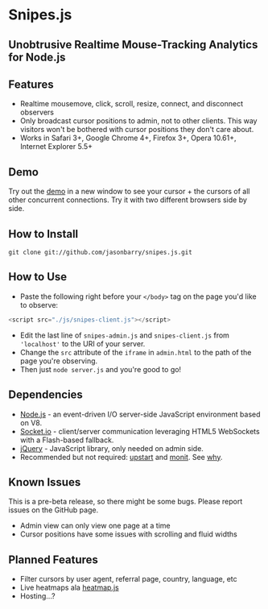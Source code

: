 # Snipes.js

Unobtrusive Realtime Mouse-Tracking Analytics for Node.js
---

## Features

  - Realtime mousemove, click, scroll, resize, connect, and disconnect observers
  - Only broadcast cursor positions to admin, not to other clients. This way visitors won't be bothered with cursor positions they don't care about.
  - Works in Safari 3+, Google Chrome 4+, Firefox 3+, Opera 10.61+, Internet Explorer 5.5+

## Demo

Try out the [demo](http://ve.kl7xwf7m.vesrv.com/) in a new window to see your cursor + the cursors of all other concurrent connections. Try it with two different browsers side by side.

## How to Install

    git clone git://github.com/jasonbarry/snipes.js.git

## How to Use

  - Paste the following right before your `</body>` tag on the page you'd like to observe:

```js
<script src="./js/snipes-client.js"></script>
```

  - Edit the last line of `snipes-admin.js` and `snipes-client.js` from `'localhost'` to the URI of your server.
  - Change the `src` attribute of the `iframe` in `admin.html` to the path of the page you're observing.
  - Then just `node server.js` and you're good to go!

## Dependencies

  - [Node.js](http://nodejs.org) - an event-driven I/O server-side JavaScript environment based on V8.
  - [Socket.io](http://socket.io) - client/server communication leveraging HTML5 WebSockets with a Flash-based fallback.
  - [jQuery](http://jquery.com) - JavaScript library, only needed on admin side.
  - Recommended but not required: [upstart](http://upstart.ubuntu.com/) and [monit](http://mmonit.com/monit/). See [why](http://howtonode.org/deploying-node-upstart-monit).

## Known Issues

This is a pre-beta release, so there might be some bugs. Please report issues on the GitHub page.

  - Admin view can only view one page at a time
  - Cursor positions have some issues with scrolling and fluid widths

## Planned Features

  - Filter cursors by user agent, referral page, country, language, etc
  - Live heatmaps ala [heatmap.js](http://www.patrick-wied.at/static/heatmapjs/)
  - Hosting...?